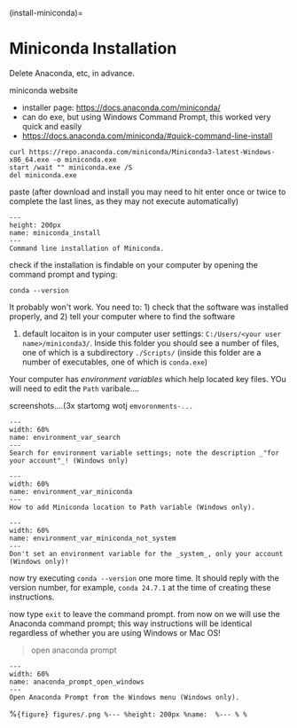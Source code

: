 (install-miniconda)=
# Miniconda Installation

Delete Anaconda, etc, in advance.


miniconda website
- installer page: https://docs.anaconda.com/miniconda/
- can do exe, but using Windows Command Prompt, this worked very quick and easily
- https://docs.anaconda.com/miniconda/#quick-command-line-install

```
curl https://repo.anaconda.com/miniconda/Miniconda3-latest-Windows-x86_64.exe -o miniconda.exe
start /wait "" miniconda.exe /S
del miniconda.exe
```

paste (after download and install you may need to hit enter once or twice to complete the last lines, as they may not execute automatically)





```{figure} figures/miniconda_install.png
---
height: 200px
name: miniconda_install
---
Command line installation of Miniconda.
```



check if the installation is findable on your computer by opening the command prompt and typing:
```
conda --version
```
It probably won't work. You need to: 1) check that the software was installed properly, and 2) tell your computer where to find the software

1. default locaiton is in your computer user settings: `C:/Users/<your user name>/miniconda3/`. Inside this folder you should see a number of files, one of which is a subdirectory `./Scripts/` (inside this folder are a number of executables, one of which is `conda.exe`)

Your computer has _environment variables_ which help located key files. YOu will need to edit the `Path` varibale....

screenshots....(3x startomg wotj `emvoronments-...`
 



```{figure} figures/environment_var_search.png
---
width: 60%
name: environment_var_search
---
Search for environment variable settings; note the description _"for your account"_! (Windows only)
```

```{figure} figures/environment_var_miniconda.png
---
width: 60%
name: environment_var_miniconda
---
How to add Miniconda location to Path variable (Windows only).
```

```{figure} figures/environment_var_miniconda_not_system.png
---
width: 60%
name: environment_var_miniconda_not_system
---
Don't set an environment variable for the _system_, only your account (Windows only)!
```

now try executing `conda --version` one more time. It should reply with the version number, for example, `conda 24.7.1` at the time of creating these instructions.

now type `exit` to leave the command prompt. from now on we will use the Anaconda command prompt; this way instructions will be identical regardless of whether you are using Windows or Mac OS!

>open anaconda prompt

```{figure} figures/anaconda_prompt_open_windows.png
---
width: 60%
name: anaconda_prompt_open_windows
---
Open Anaconda Prompt from the Windows menu (Windows only).
```






%```{figure} figures/.png
%---
%height: 200px
%name: 
%---
%
%```
